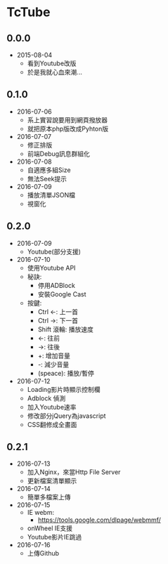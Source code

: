 # TcTube
## 0.0.0
* 2015-08-04
    - 看到Youtube改版
    - 於是我就心血來潮...
## 0.1.0
* 2016-07-06
    - 系上實習說要用到網頁撥放器
    - 就把原本php版改成Pyhton版
* 2016-07-07
    - 修正排版
    - 前端Debug訊息群組化
* 2016-07-08
    - 自適應多組Size
    - 無法Seek提示
* 2016-07-09
    - 播放清單JSON檔
    - 視窗化
## 0.2.0
* 2016-07-09
    + Youtube(部分支援)
* 2016-07-10
    - 使用Youtube API
    - 秘訣:
        * 停用ADBlock
        * 安裝Google Cast
    - 按鍵:
        * Ctrl ←: 上一首
        * Ctrl →: 下一首
        * Shift 滾輪: 播放速度
        * ←: 往前
        * →: 往後
        * +: 增加音量
        * -: 減少音量
        * (speace): 播放/暫停
* 2016-07-12
    - Loading影片時顯示控制欄
    - Adblock 偵測
    - 加入Youtube速率
    - 修改部分jQuery為javascript
    - CSS翻修成全畫面
## 0.2.1
* 2016-07-13
    - 加入Nginx，來當Http File Server
    - 更新檔案清單顯示
* 2016-07-14
    + 簡單多檔案上傳
* 2016-07-15
    - IE webm:
        * https://tools.google.com/dlpage/webmmf/
    - onWheel IE支援
    - Youtube影片IE跳過
* 2016-07-16
    + 上傳Github